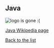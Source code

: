 ## Java

![logo is gone :(](https://upload.wikimedia.org/wikipedia/en/thumb/3/30/Java_programming_language_logo.svg/121px-Java_programming_language_logo.svg.png "Logo Java")







[Java Wikipedia page](https://en.wikipedia.org/wiki/Java_(programming_language))

[Back to the list](list_page.md)